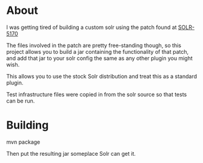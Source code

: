 
About
==========

I was getting tired of building a custom solr using the patch found at [SOLR-5170](https://issues.apache.org/jira/browse/SOLR-5170)

The files involved in the patch are pretty free-standing though, so this project allows you to build a jar containing the
functionality of that patch, and add that jar to your solr config the same as any other plugin you might wish.

This allows you to use the stock Solr distribution and treat this as a standard plugin.

Test infrastructure files were copied in from the solr source so that tests can be run.

Building
==========

   mvn package
   
Then put the resulting jar someplace Solr can get it.   
    
